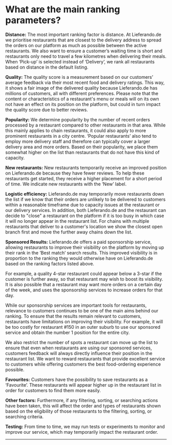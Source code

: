What are the main ranking parameters?
=====================================

**Distance:** The most important ranking factor is distance. At Lieferando.de we prioritise restaurants that are closest to the delivery address to spread the orders on our platform as much as possible between the active restaurants. We also want to ensure a customer’s waiting time is short and restaurants only need to travel a few kilometres when delivering their meals. When ‘Pick-up’ is selected instead of ‘Delivery’, we rank all restaurants based on distance in the default listing.  
  
**Quality:** The quality score is a measurement based on our customers’ average feedback via their most recent food and delivery ratings. This way, it shows a fair image of the delivered quality because Lieferando.de has millions of customers, all with different preferences. Please note that the content or characteristics of a restaurant's menu or meals will on its own not have an effect on its position on the platform, but could in turn impact the quality score due to better reviews.  
  
**Popularity:** We determine popularity by the number of recent orders processed by a restaurant compared to other restaurants in that area. While this mainly applies to chain restaurants, it could also apply to more prominent restaurants in a city centre. ‘Popular restaurants’ also tend to employ more delivery staff and therefore can typically cover a larger delivery area and more orders. Based on their popularity, we place them somewhat higher on the list than restaurants that do not have this kind of capacity.  
  
**New restaurants:** New restaurants temporarily receive an improved position on Lieferando.de because they have fewer reviews. To help these restaurants get started, they receive a higher placement for a short period of time. We indicate new restaurants with the ‘New’ label.  
  
**Logistic efficiency:** Lieferando.de may temporarily move restaurants down the list if we know that their orders are unlikely to be delivered to customers within a reasonable timeframe due to capacity issues at the restaurant or our delivery services. In addition, both Lieferando.de and the restaurant can decide to "close" a restaurant on the platform if it is too busy in which case it will no longer appear in the restaurant list. For chains with multiple restaurants that deliver to a customer's location we show the closest open branch first and move the further away chains down the list.  
  
**Sponsored Results:** Lieferando.de offers a paid sponsorship service, allowing restaurants to improve their visibility on the platform by moving up their rank in the ’Best match’ search results. This improved visibility is in proportion to the ranking they would otherwise have on Lieferando.de based on the ranking factors listed above.  
  
For example, a quality 4-star restaurant could appear below a 3-star if the customer is further away, so that restaurant may wish to boost its visibility. It is also possible that a restaurant may want more orders on a certain day of the week, and uses the sponsorship services to increase orders for that day.  
  
While our sponsorship services are important tools for restaurants, relevance to customers continues to be one of the main aims behind our ranking. To ensure that the results remain relevant to customers, restaurants have limitations on improving their visibility. For example, it will be too costly for restaurant #150 in an outer suburb to use our sponsored service and obtain the number 1 position for the entire city.  
  
We also restrict the number of spots a restaurant can move up the list to ensure that even when restaurants are using our sponsored services, customers feedback will always directly influence their position in the restaurant list. We want to reward restaurants that provide excellent service to customers while offering customers the best food-ordering experience possible.

  
**Favourites:** Customers have the possibility to save restaurants as a ‘Favourite’. These restaurants will appear higher up in the restaurant list in order for customers to find them more easily.  
  
**Other factors:** Furthermore, if any filtering, sorting, or searching actions have been taken, this will affect the order and types of restaurants shown based on the eligibility of those restaurants to the filtering, sorting, or searching criteria.  
  
**Testing:** From time to time, we may run tests or experiments to monitor and improve our service, which may temporarily impact the restaurant order. 

* * *